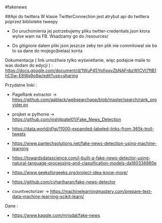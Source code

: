 #fakenews

##Api do twittera
W klasie TwitterConnection jest atrybut api do twittera poprzez biblioteke tweepy

+ Do uruchomienia jej potrzebujemy pliku twitter-credentials.json ktora wylse wam na FB. Wsadzamy go do /resources/

+ Do gitignore dalem pliki json jeszcze zeby ten plik nie commitowal sie bo to sa dane do mojego(bielas) konta

Dokumentacja ( link umożliwia tylko wyświetlanie, więc podajcie maile to was dodam do edycji ) :
https://docs.google.com/document/d/1WuP45YpfjxqyZbNAFnbzWICVt7ftB1hCSw-E8Wq9o8w/edit?usp=sharing

Przydatne linki : 
- PageRank extractor -> https://github.com/aablack/websearchapp/blob/master/search/rank_provider.py 

- projket w pythonie -> https://github.com/nishitpatel01/Fake_News_Detection

- https://data.world/d1gi/11000-expanded-labeled-links-from-365k-troll-tweets

- https://www.pantechsolutions.net/fake-news-detection-using-machine-learning

- https://towardsdatascience.com/i-built-a-fake-news-detector-using-natural-language-processing-and-classification-models-da180338860e

- https://www.geeksforgeeks.org/project-idea-know-more/

- https://github.com/cvhariharan/fake-news-detector

-  countvectorizer -> https://machinelearningmastery.com/prepare-text-data-machine-learning-scikit-learn/

Dane :

- https://www.kaggle.com/mrisdal/fake-news
